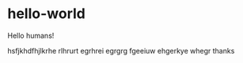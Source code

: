 hello-world
===========


Hello humans!

hsfjkhdfhjlkrhe rlhrurt egrhrei egrgrg fgeeiuw ehgerkye whegr
                          thanks

